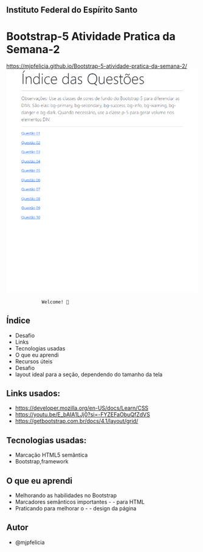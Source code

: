 ## Instituto Federal do Espírito Santo

# Bootstrap-5 Atividade Pratica da Semana-2  

https://mjpfelicia.github.io/Bootstrap-5-atividade-pratica-da-semana-2/
<img src=".lesson/assets/boostraps2.png" alt="Site em Telas"/>


                 Welcome! 👋

## Índice

- Desafio
- Links
- Tecnologias usadas
- O que eu aprendi
- Recursos úteis
- Desafio
- layout ideal para a seção, dependendo do tamanho da tela


## Links usados:

- https://developer.mozilla.org/en-US/docs/Learn/CSS
- https://youtu.be/E_bAIA1LJj0?si=-FYZEFaObuQfZdVS
- https://getbootstrap.com.br/docs/4.1/layout/grid/




## Tecnologias usadas:
- Marcação HTML5 semântica
- Bootstrap,framework


## O que eu aprendi

- Melhorando as habilidades no Bootstrap
- Marcadores semânticos importantes - - para HTML
- Praticando para melhorar o - - design da página

## Autor
- @mjpfelicia

